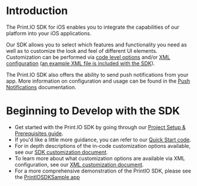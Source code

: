 # Introduction

The Print.IO SDK for iOS enables you to integrate the capabilities of our platform into your iOS applications.

Our SDK allows you to select which features and functionality you need as well as to customize the look and feel of different UI elements. Customization can be performed via [code level options](https://github.com/printdotio/printio-ios-sdk/blob/gh-pages/ios_sdk_customization.md) and/or [XML configuration](https://github.com/printdotio/printio-ios-sdk/blob/gh-pages/xml_customization.md) ([an example XML file is included with the SDK](https://github.com/printdotio/printio-ios-sdk/blob/master/customization.xml.md)).

The Print.IO SDK also offers the ability to send push notifications from your app. More information on configuration and usage can be found in the [Push Notifications](https://github.com/printdotio/printio-ios-sdk/blob/master/PUSH_NOTIFICATIONS.md) documentation.

# Beginning to Develop with the SDK

- Get started with the Print.IO SDK by going through our [Project Setup & Prerequisites guide](https://github.com/printdotio/printio-ios-sdk/blob/gh-pages/project_setup.md).
- If you'd like a little more guidance, you can refer to our [Quick Start code](https://github.com/printdotio/printio-ios-sdk/blob/gh-pages/quick_start.md).
- For in depth descriptions of the in-code customization options available, see our [SDK customization document](https://github.com/printdotio/printio-ios-sdk/blob/gh-pages/ios_sdk_customization.md).
- To learn more about what customization options are available via XML configuration, see our [XML customization document](https://github.com/printdotio/printio-ios-sdk/blob/gh-pages/xml_customization.md).
- For a more comprehensive demonstration of the PrintIO SDK, please see the [PrintIOSDKSample app](https://github.com/printdotio/printio-ios-example)

